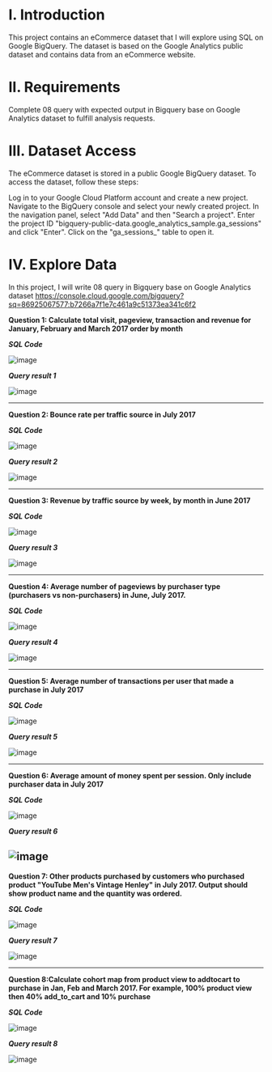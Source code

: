# I. Introduction
This project contains an eCommerce dataset that I will explore using SQL on Google BigQuery. The dataset is based on the Google Analytics public dataset and contains data from an eCommerce website.

# II. Requirements
Complete 08 query with expected output in Bigquery base on Google Analytics dataset to fulfill analysis requests.

# III. Dataset Access
The eCommerce dataset is stored in a public Google BigQuery dataset. To access the dataset, follow these steps:

Log in to your Google Cloud Platform account and create a new project.
Navigate to the BigQuery console and select your newly created project.
In the navigation panel, select "Add Data" and then "Search a project".
Enter the project ID "bigquery-public-data.google_analytics_sample.ga_sessions" and click "Enter".
Click on the "ga_sessions_" table to open it.

# IV. Explore Data
In this project, I will write 08 query in Bigquery base on Google Analytics dataset
https://console.cloud.google.com/bigquery?sq=86925067577:b7266a7f1e7c461a9c51373ea341c6f2

**Question 1: Calculate total visit, pageview, transaction and revenue for January, February and March 2017 order by month**

_**SQL Code**_

![image](https://github.com/uyennguyen307/SQL_Ecommerce-Project/assets/162019618/d1916659-7e4e-41f6-bd43-fb0b188cf765)

_**Query result 1**_

![image](https://github.com/uyennguyen307/SQL_Ecommerce-Project/assets/162019618/c0c1d57e-b9a6-41f8-84a6-67db06cfbde0)

---
**Question 2: Bounce rate per traffic source in July 2017**

_**SQL Code**_

![image](https://github.com/uyennguyen307/SQL_Ecommerce-Project/assets/162019618/4f188ac7-b92e-4f46-b8a8-4e045c31b076)

_**Query result 2**_

![image](https://github.com/uyennguyen307/SQL_Ecommerce-Project/assets/162019618/48e29473-6ebb-4a54-8d70-b7af0a1b6cec)

---
**Question 3: Revenue by traffic source by week, by month in June 2017**

_**SQL Code**_

![image](https://github.com/uyennguyen307/Ecommerce-Project/assets/162019618/70bb9090-4e0d-4575-b0c2-f3142a15418f)

_**Query result 3**_

![image](https://github.com/uyennguyen307/SQL_Ecommerce-Project/assets/162019618/1b85e451-4030-4602-9b44-422e3a65d667)

---
**Question 4: Average number of pageviews by purchaser type (purchasers vs non-purchasers) in June, July 2017.**

_**SQL Code**_

![image](https://github.com/uyennguyen307/SQL_Ecommerce-Project/assets/162019618/1783d746-8c46-402a-8c28-297cef463aa5)

_**Query result 4**_

![image](https://github.com/uyennguyen307/SQL_Ecommerce-Project/assets/162019618/bfcb7876-be30-49c5-8cc3-e5fbe7dc7069)


---
**Question 5: Average number of transactions per user that made a purchase in July 2017**

_**SQL Code**_

![image](https://github.com/uyennguyen307/SQL_Ecommerce-Project/assets/162019618/aa017c47-2687-4de5-bfa8-4796234c31f0)

_**Query result 5**_

![image](https://github.com/uyennguyen307/SQL_Ecommerce-Project/assets/162019618/93d25d06-528e-43a7-b4d4-434b283d0ae7)


---
**Question 6: Average amount of money spent per session. Only include purchaser data in July 2017**

_**SQL Code**_

![image](https://github.com/uyennguyen307/SQL_Ecommerce-Project/assets/162019618/297b5e83-d7fc-4635-a7fa-6c5966c18f6b)

_**Query result 6**_

![image](https://github.com/uyennguyen307/SQL_Ecommerce-Project/assets/162019618/9314f6d4-e63c-478f-aefc-1ba62dc01e1f)
---
**Question 7: Other products purchased by customers who purchased product "YouTube Men's Vintage Henley" in July 2017. Output should show product name and the quantity was ordered.**

_**SQL Code**_

![image](https://github.com/uyennguyen307/SQL_Ecommerce-Project/assets/162019618/b62c9733-3378-4a21-9068-ea7f5c8d5c86)

_**Query result 7**_

![image](https://github.com/uyennguyen307/SQL_Ecommerce-Project/assets/162019618/2f0f1cd4-299c-4821-b451-5dcc8894730d)


---
**Question 8:Calculate cohort map from product view to addtocart to purchase in Jan, Feb and March 2017. For example, 100% product view then 40% add_to_cart and 10% purchase**

_**SQL Code**_

![image](https://github.com/uyennguyen307/SQL_Ecommerce-Project/assets/162019618/cd9d5473-d440-44ec-b76e-b0593e4e3639)

_**Query result 8**_

![image](https://github.com/uyennguyen307/SQL_Ecommerce-Project/assets/162019618/27610560-c30a-4557-a23e-a1c66cba53f9)

